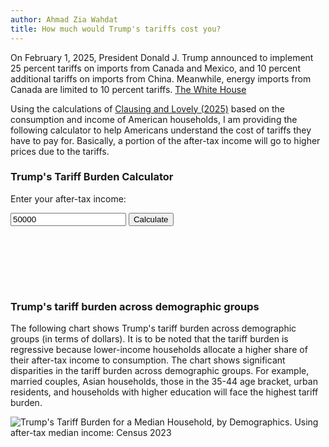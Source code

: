 ```yaml
---
author: Ahmad Zia Wahdat
title: How much would Trump's tariffs cost you?
---
```


On February 1, 2025, President Donald J. Trump announced to implement 25 percent tariffs on imports from Canada and Mexico, and 10 percent additional tariffs on imports from China. Meanwhile, energy imports from Canada are limited to 10 percent tariffs. [The White House](https://www.whitehouse.gov/fact-sheets/2025/02/fact-sheet-president-donald-j-trump-imposes-tariffs-on-imports-from-canada-mexico-and-china/)

Using the calculations of [Clausing and Lovely (2025)](https://www.piie.com/research/piie-charts/2025/trumps-tariffs-canada-mexico-and-china-would-cost-typical-us-household) based on the consumption and income of American households, I am providing the following calculator to help Americans understand the cost of tariffs they have to pay for. Basically, a portion of the after-tax income will go to higher prices due to the tariffs.   

### Trump's Tariff Burden Calculator

Enter your after-tax income:

<input type="number" id="incomeInput" value="50000" min="0" step="1000">
<button onclick="updateChart()">Calculate</button>

<canvas id="taxChart" width="400" height="300" style="width: 400px; height: 300px;"></canvas>

<script>
  function calculateTaxBurden(income) {
    return income <= 18780 ? income * 0.056752 :
           income <= 31830 ? income * 0.027083 :
           income <= 43840 ? income * 0.025004 :
           income <= 55550 ? income * 0.020013 :
           income <= 69240 ? income * 0.018159 :
           income <= 85400 ? income * 0.016873 :
           income <= 105500 ? income * 0.015073 :
           income <= 132600 ? income * 0.013664 :
           income <= 181800 ? income * 0.013647 :
           income <= 237200 ? income * 0.010883 : income * 0.010883 ;
  }

  function updateChart() {
    const income = parseFloat(document.getElementById("incomeInput").value);
    const userTax = calculateTaxBurden(income);
    const medianIncome = 69240;
    const medianTax = calculateTaxBurden(medianIncome);

    if (typeof userTax === "string") {
      alert(userTax);
      return;
    }

    const canvas = document.getElementById("taxChart");
    const ctx = canvas.getContext("2d");

    // Scale up for better resolution
    const scale = 2;
    canvas.width = 400 * scale;
    canvas.height = 300 * scale;
    ctx.scale(scale, scale);

    ctx.clearRect(0, 0, canvas.width, canvas.height);

    // Chart properties
    const barWidth = 120;
    const barSpacing = 80;
    const startX = 30;
    const maxHeight = 180;
    const maxTax = Math.max(userTax, medianTax);
    
    const userBarHeight = (userTax / maxTax) * maxHeight;
    const medianBarHeight = (medianTax / maxTax) * maxHeight;

    // Add axis
    ctx.strokeStyle = "#333";
    ctx.lineWidth = 2;
    ctx.beginPath();
    ctx.moveTo(20, 250);
    ctx.lineTo(380, 250);
    ctx.stroke();

    // Style and Draw Bars
    ctx.fillStyle = "steelblue";
    ctx.fillRect(startX, 250 - userBarHeight, barWidth, userBarHeight);
    
    ctx.fillStyle = "darkred";
    ctx.fillRect(startX + barWidth + barSpacing, 250 - medianBarHeight, barWidth, medianBarHeight);

    // Labels
    ctx.fillStyle = "black";
    ctx.font = "16px Arial";  
    ctx.textAlign = "center";
    ctx.textBaseline = "middle";

    ctx.fillText("Your Tariff Burden", startX + barWidth / 2, 270);
    ctx.fillText("Tariff Burden at Median Income", startX + barWidth + barSpacing + barWidth / 2, 270);

    // Tax amount labels
    ctx.fillText(`$${userTax.toFixed(2)}`, startX + barWidth / 2, 250 - userBarHeight - 15);
    ctx.fillText(`$${medianTax.toFixed(2)}`, startX + barWidth + barSpacing + barWidth / 2, 250 - medianBarHeight - 15);
  }

  updateChart(); // Initial render
</script>

<br/><br/>

<br/><br/>

### Trump's tariff burden across demographic groups

The following chart shows Trump's tariff burden across demographic groups (in terms of dollars). It is to be noted that the tariff burden is regressive because lower-income households allocate a higher share of their after-tax income to consumption. The chart shows significant disparities in the tariff burden across demographic groups. For example, married couples, Asian households, those in the 35-44 age bracket, urban residents, and households with higher education will face the highest tariff burden. 

<div style="min-height:1236px" id="datawrapper-vis-NVi0G"><script type="text/javascript" defer src="https://datawrapper.dwcdn.net/NVi0G/embed.js" charset="utf-8" data-target="#datawrapper-vis-NVi0G"></script><noscript><img src="https://datawrapper.dwcdn.net/NVi0G/full.png" alt="Trump's Tariff Burden for a Median Household, by Demographics. Using after-tax median income: Census 2023 " /></noscript></div>
